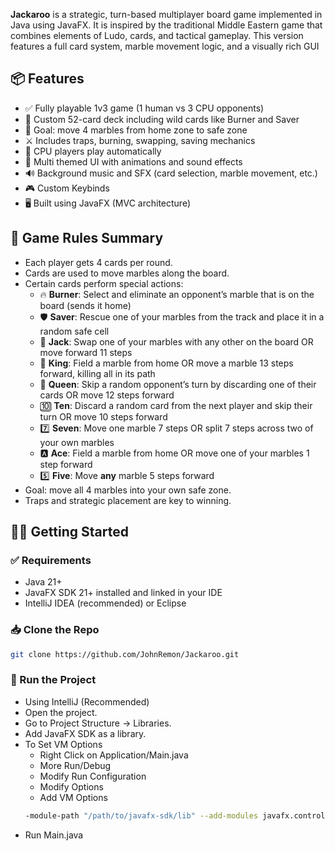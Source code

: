 **Jackaroo** is a strategic, turn-based multiplayer board game implemented in Java using JavaFX. It is inspired by the traditional Middle Eastern game that combines elements of Ludo, cards, and tactical gameplay. This version features a full card system, marble movement logic, and a visually rich GUI

## 📦 Features

- ✅ Fully playable 1v3 game (1 human vs 3 CPU opponents)
- 🎴 Custom 52-card deck including wild cards like Burner and Saver
- 🎯 Goal: move 4 marbles from home zone to safe zone
- ⚔️ Includes traps, burning, swapping, saving mechanics
- 🧠 CPU players play automatically
- 🎨 Multi themed UI with animations and sound effects
- 🔊 Background music and SFX (card selection, marble movement, etc.)
- 🎮 Custom Keybinds
- 🖥️ Built using JavaFX (MVC architecture)

## 🎲 Game Rules Summary

- Each player gets 4 cards per round.
- Cards are used to move marbles along the board.
- Certain cards perform special actions:
  - 🔥 **Burner**: Select and eliminate an opponent’s marble that is on the board (sends it home)
  - 🛡️ **Saver**: 	Rescue one of your marbles from the track and place it in a random safe cell
  - 🔁 **Jack**: Swap one of your marbles with any other on the board OR move forward 11 steps
  - 👑 **King**: Field a marble from home OR move a marble 13 steps forward, killing all in its path
  - 👸 **Queen**: Skip a random opponent’s turn by discarding one of their cards OR move 12 steps forward
  - 🔟 **Ten**: Discard a random card from the next player and skip their turn OR move 10 steps forward
  - 7️⃣ **Seven**: Move one marble 7 steps OR split 7 steps across two of your own marbles
  - 🅰️ **Ace**: Field a marble from home OR move one of your marbles 1 step forward
  - 5️⃣ **Five**: Move **any** marble 5 steps forward
- Goal: move all 4 marbles into your own safe zone.
- Traps and strategic placement are key to winning.

## 🧑‍💻 Getting Started
### ✅ Requirements

- Java 21+
- JavaFX SDK 21+ installed and linked in your IDE
- IntelliJ IDEA (recommended) or Eclipse

### 📥 Clone the Repo

```bash
git clone https://github.com/JohnRemon/Jackaroo.git
```

### 🚀 Run the Project
- Using IntelliJ (Recommended)
- Open the project.
- Go to Project Structure → Libraries.
- Add JavaFX SDK as a library.
- To Set VM Options
  - Right Click on Application/Main.java
  - More Run/Debug
  - Modify Run Configuration
  - Modify Options
  - Add VM Options
  ```bash
  -module-path "/path/to/javafx-sdk/lib" --add-modules javafx.controls,javafx.fxml
  ```
- Run Main.java
